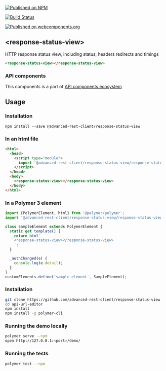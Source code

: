 [![Published on NPM](https://img.shields.io/npm/v/@advanced-rest-client/response-status-view.svg)](https://www.npmjs.com/package/@advanced-rest-client/response-status-view)

[![Build Status](https://travis-ci.org/advanced-rest-client/response-status-view.svg?branch=stage)](https://travis-ci.org/advanced-rest-client/response-status-view)

[![Published on webcomponents.org](https://img.shields.io/badge/webcomponents.org-published-blue.svg)](https://www.webcomponents.org/element/advanced-rest-client/response-status-view)

## &lt;response-status-view&gt;

HTTP response status view, including status, headers redirects and timings

```html
<response-status-view></response-status-view>
```

### API components

This components is a part of [API components ecosystem](https://elements.advancedrestclient.com/)

## Usage

### Installation
```
npm install --save @advanced-rest-client/response-status-view
```

### In an html file

```html
<html>
  <head>
    <script type="module">
      import '@advanced-rest-client/response-status-view/response-status-view.js';
    </script>
  </head>
  <body>
    <response-status-view></response-status-view>
  </body>
</html>
```

### In a Polymer 3 element

```js
import {PolymerElement, html} from '@polymer/polymer';
import '@advanced-rest-client/response-status-view/response-status-view.js';

class SampleElement extends PolymerElement {
  static get template() {
    return html`
    <response-status-view></response-status-view>
    `;
  }

  _authChanged(e) {
    console.log(e.detail);
  }
}
customElements.define('sample-element', SampleElement);
```

### Installation

```sh
git clone https://github.com/advanced-rest-client/response-status-view
cd api-url-editor
npm install
npm install -g polymer-cli
```

### Running the demo locally

```sh
polymer serve --npm
open http://127.0.0.1:<port>/demo/
```

### Running the tests
```sh
polymer test --npm
```
